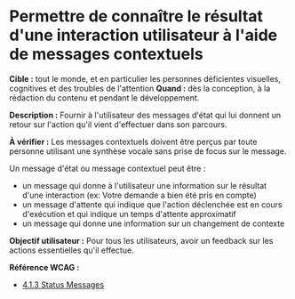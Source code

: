 # Permettre de connaître le résultat d'une interaction utilisateur à l'aide de messages contextuels

<script>$(document).ready(function () {
    setBreadcrumb([
        {"label":"Critères incontournables", "url": "./incontournables.html#dev"},
        {"label":"Permettre de connaître le résultat d'une interaction utilisateur à l'aide de messages contextuels"}
    ]);
});</script>

<span data-menuitem="incontournables"></span>


**Cible&nbsp;:** tout le monde, et en particulier les personnes déficientes visuelles, cognitives et des troubles de l'attention 
**Quand&nbsp;:** dès la conception, à la rédaction du contenu et pendant le développement.

**Description&nbsp;:**
Fournir à l'utilisateur des messages d'état qui lui donnent un retour sur l'action qu'il vient d'effectuer dans son parcours.

**À vérifier&nbsp;:**
   Les messages contextuels doivent être perçus par toute personne utilisant une synthèse vocale sans prise de focus sur le message.
   
   Un message d'état ou message contextuel peut être&nbsp;:
- un message qui donne à l'utilisateur une information sur le résultat d'une interaction (ex: Votre demande a bien été pris en compte)
- un message d'attente qui indique que l'action déclenchée est en cours d'exécution et qui indique un temps d'attente approximatif
- un message qui donne une information sur un changement de contexte

**Objectif utilisateur&nbsp;:**
    Pour tous les utilisateurs, avoir un feedback sur les actions essentielles qu'il effectue.

**Référence <abbr>WCAG</abbr>&nbsp;:**  
- <a lang="en" href="https://www.w3.org/TR/WCAG21/#status-messages">4.1.3 Status Messages</a>

<!--  This file is part of a11y-guidelines | Our vision of mobile & web accessibility guidelines and best practices, with valid/invalid examples.
 Copyright (C) 2016  Orange SA
 See the Creative Commons Legal Code Attribution-ShareAlike 3.0 Unported License for more details (LICENSE file). -->
